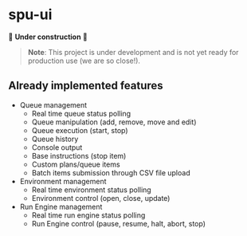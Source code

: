 # spu-ui

🚧 **Under construction** 🚧

> **Note**: This project is under development and is not yet ready for production use (we are so close!).

## Already implemented features

- Queue management
  - Real time queue status polling
  - Queue manipulation (add, remove, move and edit)
  - Queue execution (start, stop)
  - Queue history
  - Console output
  - Base instructions (stop item)
  - Custom plans/queue items
  - Batch items submission through CSV file upload
- Environment management
  - Real time environment status polling
  - Environment control (open, close, update)
- Run Engine management
  - Real time run engine status polling
  - Run Engine control (pause, resume, halt, abort, stop)
